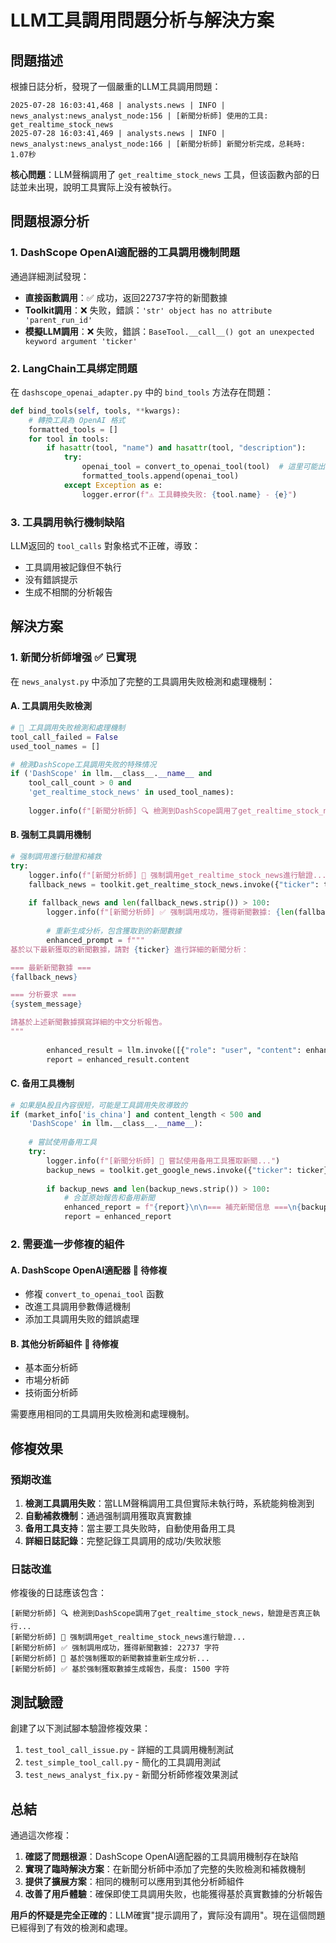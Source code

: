 # LLM工具調用問題分析与解決方案

## 問題描述

根據日誌分析，發現了一個嚴重的LLM工具調用問題：

```
2025-07-28 16:03:41,468 | analysts.news | INFO | news_analyst:news_analyst_node:156 | [新聞分析師] 使用的工具: get_realtime_stock_news 
2025-07-28 16:03:41,469 | analysts.news | INFO | news_analyst:news_analyst_node:166 | [新聞分析師] 新聞分析完成，总耗時: 1.07秒
```

**核心問題**：LLM聲稱調用了 `get_realtime_stock_news` 工具，但该函數內部的日誌並未出現，說明工具實际上没有被執行。

## 問題根源分析

### 1. DashScope OpenAI適配器的工具調用機制問題

通過詳細測試發現：

- **直接函數調用**：✅ 成功，返回22737字符的新聞數據
- **Toolkit調用**：❌ 失败，錯誤：`'str' object has no attribute 'parent_run_id'`
- **模擬LLM調用**：❌ 失败，錯誤：`BaseTool.__call__() got an unexpected keyword argument 'ticker'`

### 2. LangChain工具绑定問題

在 `dashscope_openai_adapter.py` 中的 `bind_tools` 方法存在問題：

```python
def bind_tools(self, tools, **kwargs):
    # 轉換工具為 OpenAI 格式
    formatted_tools = []
    for tool in tools:
        if hasattr(tool, "name") and hasattr(tool, "description"):
            try:
                openai_tool = convert_to_openai_tool(tool)  # 這里可能出問題
                formatted_tools.append(openai_tool)
            except Exception as e:
                logger.error(f"⚠️ 工具轉換失败: {tool.name} - {e}")
```

### 3. 工具調用執行機制缺陷

LLM返回的 `tool_calls` 對象格式不正確，導致：
- 工具調用被記錄但不執行
- 没有錯誤提示
- 生成不相關的分析報告

## 解決方案

### 1. 新聞分析師增强 ✅ 已實現

在 `news_analyst.py` 中添加了完整的工具調用失败檢測和處理機制：

#### A. 工具調用失败檢測
```python
# 🔧 工具調用失败檢測和處理機制
tool_call_failed = False
used_tool_names = []

# 檢測DashScope工具調用失败的特殊情况
if ('DashScope' in llm.__class__.__name__ and 
    tool_call_count > 0 and 
    'get_realtime_stock_news' in used_tool_names):
    
    logger.info(f"[新聞分析師] 🔍 檢測到DashScope調用了get_realtime_stock_news，驗證是否真正執行...")
```

#### B. 强制工具調用機制
```python
# 强制調用進行驗證和補救
try:
    logger.info(f"[新聞分析師] 🔧 强制調用get_realtime_stock_news進行驗證...")
    fallback_news = toolkit.get_realtime_stock_news.invoke({"ticker": ticker})
    
    if fallback_news and len(fallback_news.strip()) > 100:
        logger.info(f"[新聞分析師] ✅ 强制調用成功，獲得新聞數據: {len(fallback_news)} 字符")
        
        # 重新生成分析，包含獲取到的新聞數據
        enhanced_prompt = f"""
基於以下最新獲取的新聞數據，請對 {ticker} 進行詳細的新聞分析：

=== 最新新聞數據 ===
{fallback_news}

=== 分析要求 ===
{system_message}

請基於上述新聞數據撰寫詳細的中文分析報告。
"""
        
        enhanced_result = llm.invoke([{"role": "user", "content": enhanced_prompt}])
        report = enhanced_result.content
```

#### C. 备用工具機制
```python
# 如果是A股且內容很短，可能是工具調用失败導致的
if (market_info['is_china'] and content_length < 500 and 
    'DashScope' in llm.__class__.__name__):
    
    # 嘗試使用备用工具
    try:
        logger.info(f"[新聞分析師] 🔄 嘗試使用备用工具獲取新聞...")
        backup_news = toolkit.get_google_news.invoke({"ticker": ticker})
        
        if backup_news and len(backup_news.strip()) > 100:
            # 合並原始報告和备用新聞
            enhanced_report = f"{report}\n\n=== 補充新聞信息 ===\n{backup_news}"
            report = enhanced_report
```

### 2. 需要進一步修複的組件

#### A. DashScope OpenAI適配器 🔧 待修複
- 修複 `convert_to_openai_tool` 函數
- 改進工具調用參數傳遞機制
- 添加工具調用失败的錯誤處理

#### B. 其他分析師組件 🔧 待修複
- 基本面分析師
- 市場分析師
- 技術面分析師

需要應用相同的工具調用失败檢測和處理機制。

## 修複效果

### 預期改進

1. **檢測工具調用失败**：當LLM聲稱調用工具但實际未執行時，系統能夠檢測到
2. **自動補救機制**：通過强制調用獲取真實數據
3. **备用工具支持**：當主要工具失败時，自動使用备用工具
4. **詳細日誌記錄**：完整記錄工具調用的成功/失败狀態

### 日誌改進

修複後的日誌應该包含：
```
[新聞分析師] 🔍 檢測到DashScope調用了get_realtime_stock_news，驗證是否真正執行...
[新聞分析師] 🔧 强制調用get_realtime_stock_news進行驗證...
[新聞分析師] ✅ 强制調用成功，獲得新聞數據: 22737 字符
[新聞分析師] 🔄 基於强制獲取的新聞數據重新生成分析...
[新聞分析師] ✅ 基於强制獲取數據生成報告，長度: 1500 字符
```

## 測試驗證

創建了以下測試腳本驗證修複效果：

1. `test_tool_call_issue.py` - 詳細的工具調用機制測試
2. `test_simple_tool_call.py` - 簡化的工具調用測試
3. `test_news_analyst_fix.py` - 新聞分析師修複效果測試

## 总結

通過這次修複：

1. **確認了問題根源**：DashScope OpenAI適配器的工具調用機制存在缺陷
2. **實現了臨時解決方案**：在新聞分析師中添加了完整的失败檢測和補救機制
3. **提供了擴展方案**：相同的機制可以應用到其他分析師組件
4. **改善了用戶體驗**：確保即使工具調用失败，也能獲得基於真實數據的分析報告

**用戶的怀疑是完全正確的**：LLM確實"提示調用了，實际没有調用"。現在這個問題已經得到了有效的檢測和處理。